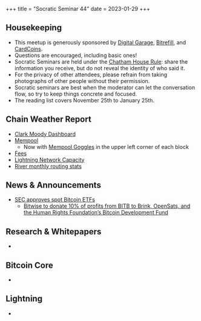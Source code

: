 +++
title = "Socratic Seminar 44"
date = 2023-01-29
+++

Housekeeping
------------

- This meetup is generously sponsored by [Digital Garage](https://dg717.com/), [Bitrefill](https://bitrefill.com/), and [CardCoins](https://cardcoins.co).
- Questions are encouraged, including basic ones!
- Socratic Seminars are held under the [Chatham House Rule](https://www.chathamhouse.org/about-us/chatham-house-rule): share the information you receive, but do not reveal the identity of who said it.
- For the privacy of other attendees, please refrain from taking photographs of other people without their permission.
- Socratic seminars are best when the moderator can let the conversation flow, so try to keep things concrete and focused.
- The reading list covers November 25th to January 25th.

Chain Weather Report
--------------------

- [Clark Moody Dashboard](https://bitcoin.clarkmoody.com/dashboard/)
- [Mempool](https://www.bitcoin-mempool.info/#BTC,30d,weight)
  - Now with [Mempool Goggles](https://mempool.space/mempool-block/0) in the upper left corner of each block
- [Fees](https://transactionfee.info/charts/fees-package-feerates/)
- [Lightning Network Capacity](https://bitcoinvisuals.com/ln-capacity)
- [River monthly routing stats](https://twitter.com/River/status/1749437948292952356)

News & Announcements
--------------------

- [SEC approves spot Bitcoin ETFs](https://www.reuters.com/technology/bitcoin-etf-hopefuls-still-expect-sec-approval-despite-social-media-hack-2024-01-10/)
  - [Bitwise to donate 10% of profits from BITB to Brink, OpenSats, and the Human Rights Foundation’s Bitcoin Development Fund](https://bitwiseinvestments.com/newsroom/bitwise-to-donate-10-percent-of-profits-of-bitb)

Research & Whitepapers
----------------------

- []() 

Bitcoin Core
------------

- []()

Lightning
--------

- []()

